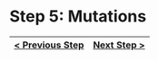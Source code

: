 # Step 5: Mutations


[{]: <helper> (navStep)

| [< Previous Step](step4.md) | [Next Step >](step6.md) |
|:--------------------------------|--------------------------------:|

[}]: #
